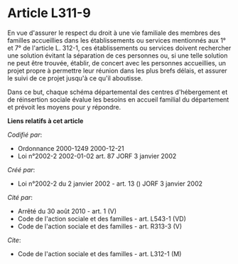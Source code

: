 # Article L311-9

En vue d'assurer le respect du droit à une vie familiale des membres des familles accueillies dans les établissements ou
services mentionnés aux 1° et 7° de l'article L. 312-1, ces établissements ou services doivent rechercher une solution
évitant la séparation de ces personnes ou, si une telle solution ne peut être trouvée, établir, de concert avec les personnes
accueillies, un projet propre à permettre leur réunion dans les plus brefs délais, et assurer le suivi de ce projet jusqu'à
ce qu'il aboutisse.

Dans ce but, chaque schéma départemental des centres d'hébergement et de réinsertion sociale évalue les besoins en accueil
familial du département et prévoit les moyens pour y répondre.

**Liens relatifs à cet article**

_Codifié par_:

  - Ordonnance 2000-1249 2000-12-21
  - Loi n°2002-2 2002-01-02 art. 87 JORF 3 janvier 2002

_Créé par_:

  - Loi n°2002-2 du 2 janvier 2002 - art. 13 () JORF 3 janvier 2002

_Cité par_:

  - Arrêté du 30 août 2010 - art. 1 (V)
  - Code de l'action sociale et des familles - art. L543-1 (VD)
  - Code de l'action sociale et des familles - art. R313-3 (V)

_Cite_:

  - Code de l'action sociale et des familles - art. L312-1 (M)
